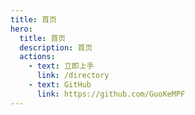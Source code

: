 ```yaml
---
title: 首页
hero:
  title: 首页
  description: 首页
  actions:
    - text: 立即上手
      link: /directory
    - text: GitHub
      link: https://github.com/GuoKeMPF
---
```

